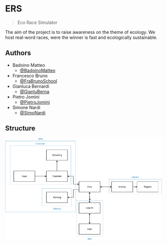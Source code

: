 # ERS

> Eco Race Simulator

The aim of the project is to raise awareness on the theme of ecology. We  host real-word races, were the winner is fast and ecologically  sustainable.



## Authors

+ Badoino Matteo
  + [@BadoinoMatteo](https://github.com/BadoinoMatteo)
+ Francesco Bruno
  + [@FraBrunoSchool](https://github.com/FraBrunoSchool)
+ Gianluca Bernardi
  + [@GianluBerna](https://github.com/GianluBerna)
+ Pietro Jomini
  + [@PietroJomini](https://github.com/PietroJomini)
+ Simone Nardi
  + [@SimoNardi](https://github.com/SimoNardi)



## Structure

![](./imgs/ERS.png)

